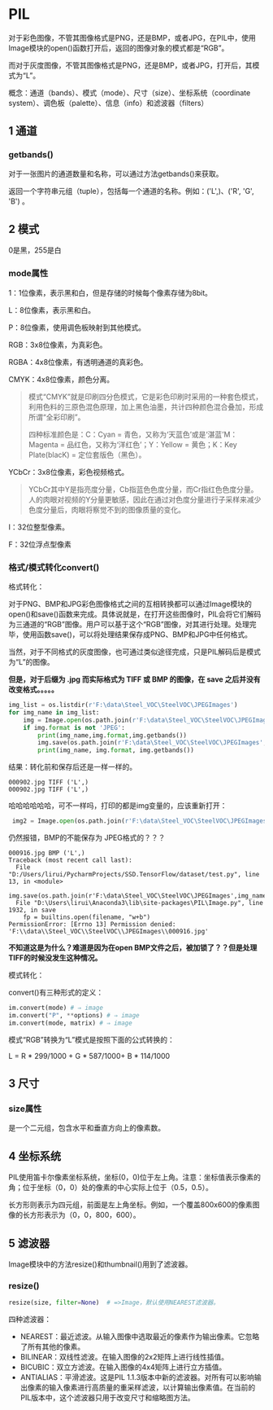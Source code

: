 # PIL

对于彩色图像，不管其图像格式是PNG，还是BMP，或者JPG，在PIL中，使用Image模块的open()函数打开后，返回的图像对象的模式都是“RGB”。

而对于灰度图像，不管其图像格式是PNG，还是BMP，或者JPG，打开后，其模式为“L”。 

概念：通道（bands）、模式（mode）、尺寸（size）、坐标系统（coordinate system）、调色板（palette）、信息（info）和滤波器（filters） 

## 1 通道

### getbands()

对于一张图片的通道数量和名称，可以通过方法getbands()来获取。

返回一个字符串元组（tuple），包括每一个通道的名称。例如：('L',)、('R', 'G', 'B') 。

## 2 模式

0是黑，255是白

### mode属性

1：1位像素，表示黑和白，但是存储的时候每个像素存储为8bit。

L：8位像素，表示黑和白。

P：8位像素，使用调色板映射到其他模式。

RGB：3x8位像素，为真彩色。

RGBA：4x8位像素，有透明通道的真彩色。

CMYK：4x8位像素，颜色分离。

> 模式“CMYK”就是印刷四分色模式，它是彩色印刷时采用的一种套色模式，利用色料的三原色混色原理，加上黑色油墨，共计四种颜色混合叠加，形成所谓“全彩印刷”。 
>
> 四种标准颜色是：C：Cyan = 青色，又称为‘天蓝色’或是‘湛蓝’M：Magenta = 品红色，又称为‘洋红色’；Y：Yellow = 黄色；K：Key Plate(blacK) = 定位套版色（黑色）。 

YCbCr：3x8位像素，彩色视频格式。

> YCbCr其中Y是指亮度分量，Cb指蓝色色度分量，而Cr指红色色度分量。 人的肉眼对视频的Y分量更敏感，因此在通过对色度分量进行子采样来减少色度分量后，肉眼将察觉不到的图像质量的变化。 

I：32位整型像素。

F：32位浮点型像素

### 格式/模式转化convert()

格式转化：

对于PNG、BMP和JPG彩色图像格式之间的互相转换都可以通过Image模块的open()和save()函数来完成。具体说就是，在打开这些图像时，PIL会将它们解码为三通道的“RGB”图像。用户可以基于这个“RGB”图像，对其进行处理。处理完毕，使用函数save()，可以将处理结果保存成PNG、BMP和JPG中任何格式。

当然，对于不同格式的灰度图像，也可通过类似途径完成，只是PIL解码后是模式为“L”的图像。 

**但是，对于后缀为 .jpg 而实际格式为 TIFF 或 BMP 的图像，在 save 之后并没有改变格式。。。。。**

```python
img_list = os.listdir(r'F:\data\Steel_VOC\SteelVOC\JPEGImages')
for img_name in img_list:
    img = Image.open(os.path.join(r'F:\data\Steel_VOC\SteelVOC\JPEGImages',img_name))
    if img.format is not 'JPEG':
        print(img_name,img.format,img.getbands())
        img.save(os.path.join(r'F:\data\Steel_VOC\SteelVOC\JPEGImages',img_name))
        print(img_name, img.format, img.getbands())
```

结果：转化前和保存后还是一样一样的。

```
000902.jpg TIFF ('L',)
000902.jpg TIFF ('L',)
```

哈哈哈哈哈哈，可不一样吗，打印的都是img变量的，应该重新打开：

```python
 img2 = Image.open(os.path.join(r'F:\data\Steel_VOC\SteelVOC\JPEGImages', img_name))
```

仍然报错，BMP的不能保存为 JPEG格式的？？？

```
000916.jpg BMP ('L',)
Traceback (most recent call last):
  File "D:/Users/lirui/PycharmProjects/SSD.TensorFlow/dataset/test.py", line 13, in <module>
    img.save(os.path.join(r'F:\data\Steel_VOC\SteelVOC\JPEGImages',img_name))
  File "D:\Users\lirui\Anaconda3\lib\site-packages\PIL\Image.py", line 1932, in save
    fp = builtins.open(filename, "w+b")
PermissionError: [Errno 13] Permission denied: 'F:\\data\\Steel_VOC\\SteelVOC\\JPEGImages\\000916.jpg'
```

**不知道这是为什么？难道是因为在open BMP文件之后，被加锁了？？但是处理 TIFF的时候没发生这种情况。**





模式转化：

convert()有三种形式的定义：

```python
im.convert(mode) # ⇒ image
im.convert("P", **options) # ⇒ image
im.convert(mode, matrix) # ⇒ image
```

模式“RGB”转换为“L”模式是按照下面的公式转换的：

L = R * 299/1000 + G * 587/1000+ B * 114/1000



## 3 尺寸

### size属性

是一个二元组，包含水平和垂直方向上的像素数。

## 4 坐标系统

PIL使用笛卡尔像素坐标系统，坐标(0，0)位于左上角。注意：坐标值表示像素的角；位于坐标（0，0）处的像素的中心实际上位于（0.5，0.5）。

长方形则表示为四元组，前面是左上角坐标。例如，一个覆盖800x600的像素图像的长方形表示为（0，0，800，600）。

## 5 滤波器

Image模块中的方法resize()和thumbnail()用到了滤波器。 

### resize()

```python
resize(size, filter=None)  # =>Image，默认使用NEAREST滤波器。
```

四种滤波器：

+ NEAREST：最近滤波。从输入图像中选取最近的像素作为输出像素。它忽略了所有其他的像素。 
+ BILINEAR：双线性滤波。在输入图像的2x2矩阵上进行线性插值。 
+ BICUBIC：双立方滤波。在输入图像的4x4矩阵上进行立方插值。 
+ ANTIALIAS：平滑滤波。这是PIL 1.1.3版本中新的滤波器。对所有可以影响输出像素的输入像素进行高质量的重采样滤波，以计算输出像素值。在当前的PIL版本中，这个滤波器只用于改变尺寸和缩略图方法。 

